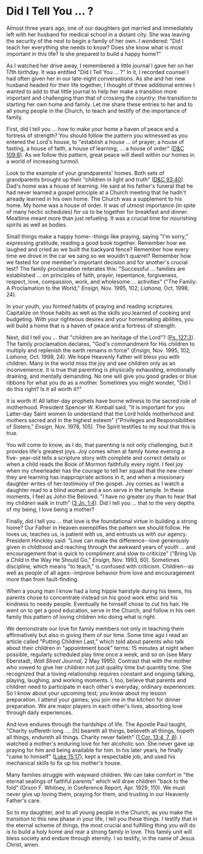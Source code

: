 # Did I Tell You … ?

Almost three years ago, one of our daughters got married and immediately left
with her husband for medical school in a distant city. She was leaving the
security of the nest to begin a family of her own. I wondered: "Did I teach
her everything she needs to know? Does she know what is most important in this
life? Is she prepared to build a happy home?"

As I watched her drive away, I remembered a little journal I gave her on her
17th birthday. It was entitled "Did I Tell You ... ?" In it, I recorded counsel
I had often given her in our late-night conversations. As she and her new
husband headed for their life together, I thought of three additional entries
I wanted to add to that little journal to help her make a transition more
important and challenging than that of crossing the country: the transition to
starting her own home and family. Let me share these entries to her and to all
young people in the Church, to teach and testify of the importance of family.

First, did I tell you ... how to make your home a haven of peace and a fortress
of strength? You should follow the pattern you witnessed as you entered the
Lord's house, to "establish a house ... of prayer, a house of fasting, a house
of faith, a house of learning, ... a house of order" ([D&amp;C
109:8](https://www.lds.org/scriptures/dc-testament/dc/109.8?lang=eng#7)). As
we follow this pattern, great peace will dwell within our homes in a world of
increasing turmoil.

Look to the example of your grandparents' homes. Both sets of grandparents
brought up their "children in light and truth" ([D&amp;C
93:40](https://www.lds.org/scriptures/dc-testament/dc/93.40?lang=eng#39)).
Dad's home was a house of learning. He said at his father's funeral that he
had never learned a gospel principle at a Church meeting that he hadn't
already learned in his own home. The Church was a supplement to his home. My
home was a house of order. It was of utmost importance (in spite of many
hectic schedules) for us to be together for breakfast and dinner. Mealtime
meant more than just refueling. It was a crucial time for nourishing spirits
as well as bodies.

Small things make a happy home--things like praying, saying "I'm sorry,"
expressing gratitude, reading a good book together. Remember how we laughed
and cried as we built the backyard fence? Remember how every time we drove in
the car we sang so we wouldn't quarrel? Remember how we fasted for one
member's important decision and for another's crucial test? The family
proclamation reiterates this: "Successful ... families are established ... on
principles of faith, prayer, repentance, forgiveness, respect, love,
compassion, work, and wholesome ... activities" ("The Family: A Proclamation to
the World," _Ensign,_ Nov. 1995, 102; _Liahona,_ Oct. 1998, 24).

In your youth, you formed habits of praying and reading scriptures. Capitalize
on those habits as well as the skills you learned of cooking and budgeting.
With your righteous desires and your homemaking abilities, you will build a
home that is a haven of peace and a fortress of strength.

Next, did I tell you ... that "children are an heritage of the Lord"? ([Ps.
127:3](https://www.lds.org/scriptures/ot/ps/127.3?lang=eng#2)). The family
proclamation declares, "God's commandment for His children to multiply and
replenish the earth remains in force" (_Ensign,_ Nov. 1995, 102; _Liahona,_
Oct. 1998, 24). We hope Heavenly Father will bless you with children. Many in
the world miss the joy and see children only as an inconvenience. It is true
that parenting is physically exhausting, emotionally draining, and mentally
demanding. No one will give you good grades or blue ribbons for what you do as
a mother. Sometimes you might wonder, "Did I do this right? Is it all worth
it?"

It is worth it! All latter-day prophets have borne witness to the sacred role
of motherhood. President Spencer W. Kimball said, "It is important for you
Latter-day Saint women to understand that the Lord holds motherhood and
mothers sacred and in the highest esteem" ("Privileges and Responsibilities of
Sisters," _Ensign,_ Nov. 1978, 105). The Spirit testifies to my soul that this
is true.

You will come to know, as I do, that parenting is not only challenging, but it
provides life's greatest joys. Joy comes when at family home evening a five-
year-old tells a scripture story with complete and correct details or when a
child reads the Book of Mormon faithfully every night. I feel joy when my
cheerleader has the courage to tell her squad that the new cheer they are
learning has inappropriate actions in it, and when a missionary daughter
writes of her testimony of the gospel. Joy comes as I watch a daughter read to
a blind woman and a son serve in the temple. In these moments, I feel as John
the Beloved: "I have no greater joy than to hear that my children walk in
truth" ([3 Jn. 1:4](https://www.lds.org/scriptures/nt/3-jn/1.4?lang=eng#3)).
Did I tell you ... that to the very depths of my being, I love being a mother?

Finally, did I tell you ... that love is the foundational virtue in building a
strong home? Our Father in Heaven exemplifies the pattern we should follow. He
loves us, teaches us, is patient with us, and entrusts us with our agency.
President Hinckley said: "Love can make the difference--love generously given
in childhood and reaching through the awkward years of youth ... and
encouragement that is quick to compliment and slow to criticize" ("Bring Up a
Child in the Way He Should Go," _Ensign,_ Nov. 1993, 60). Sometimes
discipline, which means "to teach," is confused with criticism. Children--as
well as people of all ages--improve behavior from love and encouragement more
than from fault-finding.

When a young man I know had a long hippie hairstyle during his teens, his
parents chose to concentrate instead on his good work ethic and his kindness
to needy people. Eventually he himself chose to cut his hair. He went on to
get a good education, serve in the Church, and follow in his own family this
pattern of loving children into doing what is right.

We demonstrate our love for family members not only in teaching them
affirmatively but also in giving them of our time. Some time ago I read an
article called "Putting Children Last," which told about parents who talk
about their children in "appointment book" terms: 15 minutes at night when
possible, regularly scheduled play time once a week, and so on (see Mary
Eberstadt, _Wall Street Journal,_ 2 May 1995). Contrast that with the mother
who vowed to give her children not just quality time but quantity time. She
recognized that a loving relationship requires constant and ongoing talking,
playing, laughing, and working moments. I, too, believe that parents and
children need to participate in each other's everyday, ordinary experiences.
So I know about your upcoming test; you know about my lesson preparation. I
attend your games; you join me in the kitchen for dinner preparation. We are
major players in each other's lives, absorbing love through daily experiences.

And love endures through the hardships of life. The Apostle Paul taught,
"Charity suffereth long. ... [It] beareth all things, believeth all things,
hopeth all things, endureth all things. Charity never faileth" ([1 Cor. 13:4,
7, 8](https://www.lds.org/scriptures/nt/1-cor/13.4%2C7%2C8?lang=eng#3)). I
watched a mother's enduring love for her alcoholic son. She never gave up
praying for him and being available for him. In his later years, he finally
"came to himself" ([Luke
15:17](https://www.lds.org/scriptures/nt/luke/15.17?lang=eng#16)), kept a
respectable job, and used his mechanical skills to fix up his mother's house.

Many families struggle with wayward children. We can take comfort in "the
eternal sealings of faithful parents" which will draw children "back to the
fold" (Orson F. Whitney, in Conference Report, Apr. 1929, 110). We must never
give up loving them, praying for them, and trusting in our Heavenly Father's
care.

So to my daughter, and to all young people in the Church, as you make the
transition to this new phase in your life, I tell you these things. I testify
that in the eternal scheme of things, the most crucial and fulfilling thing
you will do is to build a holy home and rear a strong family in love. This
family unit will bless society and endure through eternity. I so testify, in
the name of Jesus Christ, amen.

